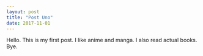 ```yaml
---
layout: post
title: "Post Uno"
date: 2017-11-01
---
```


Hello. This is my first post. I like anime and manga. I also read actual books. Bye.
